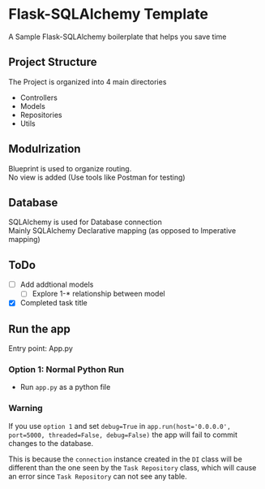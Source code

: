 # Flask-SQLAlchemy Template
A Sample Flask-SQLAlchemy boilerplate that helps you save time

## Project Structure
The Project is organized into 4 main directories
- Controllers
- Models
- Repositories
- Utils

## Modulrization
Blueprint is used to organize routing.<br/>
No view is added (Use tools like Postman for testing)

## Database
SQLAlchemy is used for Database connection<br/>
Mainly SQLAlchemy Declarative mapping (as opposed to Imperative mapping)

## ToDo

- [ ] Add addtional models
    - [ ] Explore 1-* relationship between model

- [x] Completed task title  

## Run the app
Entry point: App.py

### Option 1: Normal Python Run
- Run `app.py` as a python file

### Warning
If you use `option 1` and set `debug=True` in `app.run(host='0.0.0.0', port=5000, threaded=False, debug=False)` the app will fail to commit changes to the database.

This is because the `connection` instance created in the `DI` class will be different than the one seen by the `Task Repository` class, which will cause an error since `Task Repository` can not see any table.